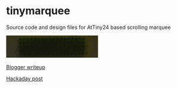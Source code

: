 # tinymarquee
Source code and design files for AtTiny24 based scrolling marquee

![tinymarquee](/graphics/mq.GIF/?raw=true)

[Blogger writeup](http://wealoneonearth.blogspot.com/2013/02/diy-tinymarquee-attiny24-based.html)

[Hackaday post](https://hackaday.com/2013/02/21/led-marquee-uses-discrete-through-hole-lights/)
